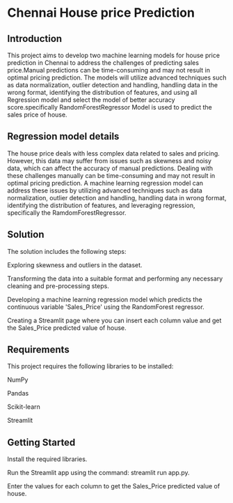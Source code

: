 # Chennai House price Prediction



## Introduction
This project aims to develop two machine learning models for house price prediction in Chennai to address the challenges of predicting sales price.Manual predictions can be time-consuming and may not result in optimal pricing prediction. The models will utilize advanced techniques such as data normalization, outlier detection and handling, handling data in the wrong format, identifying the distribution of features, and using all Regression model and select the model of  better accuracy score.specifically RandomForestRegressor Model is used to predict the sales price of house.

## Regression model details
The house price  deals with less complex data related to sales and pricing. However, this data may suffer from issues such as skewness and noisy data, which can affect the accuracy of manual predictions. Dealing with these challenges manually can be time-consuming and may not result in optimal pricing prediction. A machine learning regression model can address these issues by utilizing advanced techniques such as data normalization, outlier detection and handling, handling data in wrong format, identifying the distribution of features, and leveraging regression, specifically the RamdomForestRegressor.


## Solution

The solution includes the following steps:

Exploring skewness and outliers in the dataset.

Transforming the data into a suitable format and performing any necessary cleaning and pre-processing steps.

Developing a machine learning regression model which predicts the continuous variable 'Sales_Price' using the RandomForest regressor.

Creating a Streamlit page where you can insert each column value and get the Sales_Price predicted value of house.

## Requirements

This project requires the following libraries to be installed:

NumPy

Pandas

Scikit-learn

Streamlit

## Getting Started


Install the required libraries.

Run the Streamlit app using the command: streamlit run app.py.

Enter the values for each column to get the Sales_Price predicted value of house.
